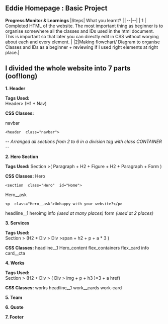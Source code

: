 
## Eddie Homepage : Basic Project

**Progress Monitor & Learnings**
|Steps| What you learnt? |
|--|--|
| 1 | Completed HTML of the website. The most important thing as beginner is to organise somewhere all the classes and IDs used in the html document. This is important so that later you can directly edit in CSS without worying about each and every element. |
|2|Making flowchart/ Diagram to organise Classes and IDs as a beginner + reviewing if I used right elements at right place.|






## **I divided the whole website into 7 parts (oof!long)**

**1. Header**

**Tags Used:** 	
Header> (H1 + Nav)

**CSS Classes:** 

navbar

    <header  class="navbar">

-- *Arranged all sections from 2 to 6 in a division tag with class CONTAINER* --

**2. Hero Section**

**Tags Used:** 
Section >( Paragraph + H2 + Figure + H2 + Paragraph + Form )

**CSS Classes:**
Hero

    <section  class="Hero"  id="Home">
Hero__ask

    <p  class="Hero__ask">Unhappy with your website?</p>

headline__1
heroimg
info *(used at many places)*
form *(used at 2 places)*

**3. Services**

**Tags Used:** 	
Section > (H2 + Div > Div >span + h2 + p + a * 3 )

**CSS Classes:** 
headline__1
Hero_content 
flex_containers
flex_card
info
card__cta

**4. Works**

**Tags Used:** 	
Section > (H2 + Div > ( Div > img + p + h3 )*3 + a href)

**CSS Classes:** 
works
headline__1
work__cards
work-card


**5. Team**


**6. Quote**



**7. Footer**
